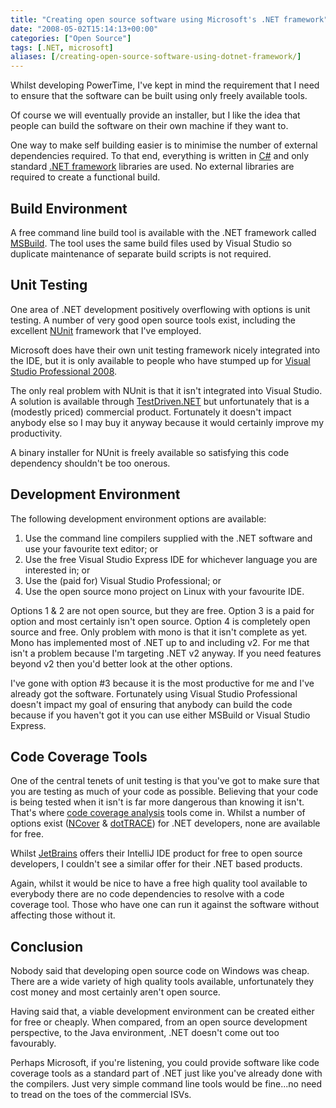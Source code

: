 ```yaml
---
title: "Creating open source software using Microsoft's .NET framework"
date: "2008-05-02T15:14:13+00:00"
categories: ["Open Source"]
tags: [.NET, microsoft]
aliases: [/creating-open-source-software-using-dotnet-framework/]
---
```


Whilst developing PowerTime, I've kept in mind the requirement that I need to ensure that the software can be built using only freely available tools.

Of course we will eventually provide an installer, but I like the idea that people can build the software on their own machine if they want to.

One way to make self building easier is to minimise the number of external dependencies required. To that end, everything is written in <a href="https://en.wikipedia.org/wiki/C_Sharp">C#</a> and only standard <a href="https://en.wikipedia.org/wiki/.NET_Framework">.NET framework</a> libraries are used. No external libraries are required to create a functional build.
<h2>Build Environment</h2>
A free command line build tool is available with the .NET framework called <a href="https://en.wikipedia.org/wiki/MSBuild">MSBuild</a>. The tool uses the same build files used by Visual Studio so duplicate maintenance of separate build scripts is not required.
<h2>Unit Testing</h2>
One area of .NET development positively overflowing with options is unit testing. A number of very good open source tools exist, including the excellent <a href="http://www.nunit.org/">NUnit</a> framework that I've employed.

Microsoft does have their own unit testing framework nicely integrated into the IDE, but it is only available to people who have stumped up for <a href="http://msdn.microsoft.com/VStudio/">Visual Studio Professional 2008</a>.

The only real problem with NUnit is that it isn't integrated into Visual Studio. A solution is available through <a href="http://www.testdriven.net/">TestDriven.NET</a> but unfortunately that is a (modestly priced) commercial product. Fortunately it doesn't impact anybody else so I may buy it anyway because it would certainly improve my productivity.

A binary installer for NUnit is freely available so satisfying this code dependency shouldn't be too onerous.
<h2>Development Environment</h2>
The following development environment options are available:
<ol>
	<li>Use the command line compilers supplied with the .NET software and use your favourite text editor; or</li>
	<li>Use the free Visual Studio Express IDE for whichever language you are interested in; or</li>
	<li>Use the (paid for) Visual Studio Professional; or</li>
	<li>Use the open source mono project on Linux with your favourite IDE.</li>
</ol>
Options 1 &amp; 2 are not open source, but they are free. Option 3 is a paid for option and most certainly isn't open source. Option 4 is completely open source and free. Only problem with mono is that it isn't complete as yet. Mono has implemented most of .NET up to and including v2. For me that isn't a problem because I'm targeting .NET v2 anyway. If you need features beyond v2 then you'd better look at the other options.

I've gone with option #3 because it is the most productive for me and I've already got the software. Fortunately using Visual Studio Professional doesn't impact my goal of ensuring that anybody can build the code because if you haven't got it you can use either MSBuild or Visual Studio Express.
<h2>Code Coverage Tools</h2>
One of the central tenets of unit testing is that you've got to make sure that you are testing as much of your code as possible. Believing that your code is being tested when it isn't is far more dangerous than knowing it isn't. That's where <a href="https://en.wikipedia.org/wiki/Code_coverage">code coverage analysis</a> tools come in. Whilst a number of options exist (<a href="http://www.ncover.com/">NCover</a> &amp; <a href="http://www.jetbrains.com/profiler/">dotTRACE</a>) for .NET developers, none are available for free.

Whilst <a href="http://www.jetbrains.com/">JetBrains</a> offers their IntelliJ IDE product for free to open source developers, I couldn't see a similar offer for their .NET based products.

Again, whilst it would be nice to have a free high quality tool available to everybody there are no code dependencies to resolve with a code coverage tool. Those who have one can run it against the software without affecting those without it.
<h2>Conclusion</h2>
Nobody said that developing open source code on Windows was cheap. There are a wide variety of high quality tools available, unfortunately they cost money and most certainly aren't open source.

Having said that, a viable development environment can be created either for free or cheaply. When compared, from an open source development perspective, to the Java environment, .NET doesn't come out too favourably.

Perhaps Microsoft, if you're listening, you could provide software like code coverage tools as a standard part of .NET just like you've already done with the compilers. Just very simple command line tools would be fine...no need to tread on the toes of the commercial ISVs.
